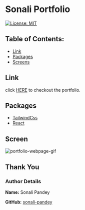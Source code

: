 # Sonali Portfolio

[![License: MIT](https://img.shields.io/badge/License-MIT-yellow.svg)](https://opensource.org/licenses/MIT)

## Table of Contents:

* [Link](#link)
* [Packages](#packages)
* [Screens](#screens)

## Link

click [HERE](https://sonali-pandey.github.io/sonali-portfolio/) to checkout the portfolio.

## Packages
- [TailwindCss](https://tailwindcss.com/)
- [React](https://reactjs.org/)

## Screen

![portfolio-webpage-gif](./src/assets/demo/portfolio-demo.gif)

## Thank You
### Author Details
**Name:** Sonali Pandey

**GitHub:** [sonali-pandey](https://github.com/sonali-pandey)



